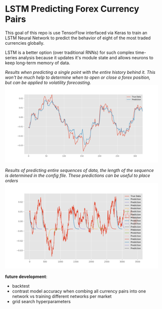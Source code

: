 # LSTM Predicting Forex Currency Pairs

This goal of this repo is use TensorFlow interfaced via Keras to train an LSTM Neural Network to predict the behavior of eight of the most traded currencies globally.

LSTM is a better option (over traditional RNNs) for such complex time-series analysis because it updates it's module state and allows neurons to keep long-term memory of data.

*Results when predicting a single point with the entire history behind it. This won't be much help to determine when to open or close a forex position, but can be applied to volatility forecasting.*
![](img/point_by_point.png)

*Results of predicting entire sequences of data, the length of the sequence is determined in the config file. These predictions can be useful to place orders*
![](img/multi_sequence.png)

__future development__:
  - backtest
  - contrast model accuracy when combing all currency pairs into one network vs training different networks per market
  - grid search hyperparameters
